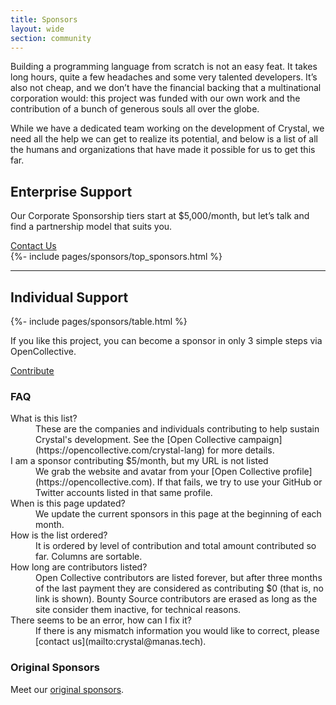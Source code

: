 ```yaml
---
title: Sponsors
layout: wide
section: community
---
```


<section markdown="1" class="content">
Building a programming language from scratch is not an easy feat.
It takes long hours, quite a few headaches and some very talented developers.
It’s also not cheap, and we don’t have the financial backing that a multinational corporation would:
this project was funded with our own work and the contribution of a bunch of generous souls all over the globe.

While we have a dedicated team working on the development of Crystal,
we need all the help we can get to realize its potential,
and below is a list of all the humans and organizations that have made it possible for us to get this far.
</section>

<section class="side-section">
  <h2>Enterprise Support</h2>
  <aside class="content">
  <p>Our Corporate Sponsorship tiers start at $5,000/month, but let’s talk and find a partnership model that suits you.</p>
  <a href="mailto:crystal@manas.tech" class="hex">Contact Us</a>
  </aside>
  {%- include pages/sponsors/top_sponsors.html %}
</section>

<hr />

<section class="side-section reversed">
  <h2>Individual Support</h2>

   {%- include pages/sponsors/table.html %}

  <aside class="sponsors-sidebar">
  <p>If you like this project, you can become a sponsor in only 3 simple steps via OpenCollective.</p>
  <a href="https://opencollective.com/crystal-lang" class="hex">Contribute</a>

  <h3>FAQ</h3>
  <dl>
  <dt>What is this list?</dt>
  <dd markdown="1">
  These are the companies and individuals contributing to help sustain
  Crystal's development. See the [Open Collective campaign](https://opencollective.com/crystal-lang)
  for more details.
  </dd>

  <dt>I am a sponsor contributing $5/month, but my URL is not listed</dt>
  <dd markdown="1">
  We grab the website and avatar from your [Open Collective profile](https://opencollective.com).
  If that fails, we try to use your GitHub or Twitter accounts listed in
  that same profile.
  </dd>

  <dt>When is this page updated?</dt>
  <dd markdown="1">
  We update the current sponsors in this page at the beginning of each
  month.
  </dd>

  <dt>How is the list ordered?</dt>
  <dd markdown="1">
  It is ordered by level of contribution and total amount contributed so
  far. Columns are sortable.
  </dd>

  <dt>How long are contributors listed?</dt>
  <dd markdown="1">
  Open Collective contributors are listed forever, but after three months of
  the last payment they are considered as contributing $0 (that is, no link
  is shown). Bounty Source contributors are erased as long as the site
  consider them inactive, for technical reasons.
  </dd>

  <dt>There seems to be an error, how can I fix it?</dt>
  <dd markdown="1">
  If there is any mismatch information you would like to correct, please [contact us](mailto:crystal@manas.tech).
  </dd>
  </dl>

  <h3>Original Sponsors</h3>
  <p>Meet our <a href="/sponsors/original-sponsors/">original sponsors</a>.</p>
  </aside>
</section>

